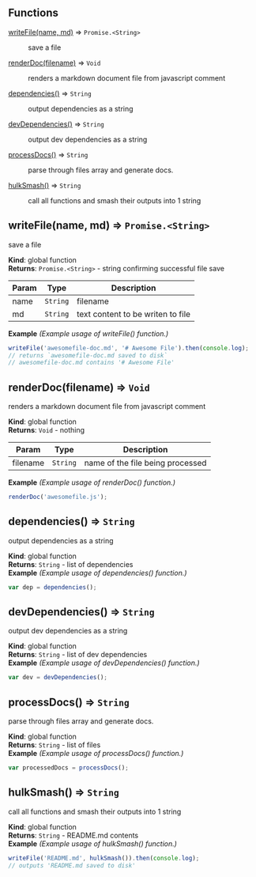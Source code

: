 ## Functions

<dl>
<dt><a href="#writeFile">writeFile(name, md)</a> ⇒ <code>Promise.&lt;String&gt;</code></dt>
<dd><p>save a file</p>
</dd>
<dt><a href="#renderDoc">renderDoc(filename)</a> ⇒ <code>Void</code></dt>
<dd><p>renders a markdown document file from javascript comment</p>
</dd>
<dt><a href="#dependencies">dependencies()</a> ⇒ <code>String</code></dt>
<dd><p>output dependencies as a string</p>
</dd>
<dt><a href="#devDependencies">devDependencies()</a> ⇒ <code>String</code></dt>
<dd><p>output dev dependencies as a string</p>
</dd>
<dt><a href="#processDocs">processDocs()</a> ⇒ <code>String</code></dt>
<dd><p>parse through files array and generate docs.</p>
</dd>
<dt><a href="#hulkSmash">hulkSmash()</a> ⇒ <code>String</code></dt>
<dd><p>call all functions and smash their outputs into 1 string</p>
</dd>
</dl>

<a name="writeFile"></a>

## writeFile(name, md) ⇒ <code>Promise.&lt;String&gt;</code>
save a file

**Kind**: global function  
**Returns**: <code>Promise.&lt;String&gt;</code> - string confirming successful file save  

| Param | Type | Description |
| --- | --- | --- |
| name | <code>String</code> | filename |
| md | <code>String</code> | text content to be writen to file |

**Example** *(Example usage of writeFile() function.)*  
```js
writeFile('awesomefile-doc.md', '# Awesome File').then(console.log);
// returns `awesomefile-doc.md saved to disk`
// awesomefile-doc.md contains '# Awesome File'
```
<a name="renderDoc"></a>

## renderDoc(filename) ⇒ <code>Void</code>
renders a markdown document file from javascript comment

**Kind**: global function  
**Returns**: <code>Void</code> - nothing  

| Param | Type | Description |
| --- | --- | --- |
| filename | <code>String</code> | name of the file being processed |

**Example** *(Example usage of renderDoc() function.)*  
```js
renderDoc('awesomefile.js');
```
<a name="dependencies"></a>

## dependencies() ⇒ <code>String</code>
output dependencies as a string

**Kind**: global function  
**Returns**: <code>String</code> - list of dependencies  
**Example** *(Example usage of dependencies() function.)*  
```js
var dep = dependencies();
```
<a name="devDependencies"></a>

## devDependencies() ⇒ <code>String</code>
output dev dependencies as a string

**Kind**: global function  
**Returns**: <code>String</code> - list of dev dependencies  
**Example** *(Example usage of devDependencies() function.)*  
```js
var dev = devDependencies();
```
<a name="processDocs"></a>

## processDocs() ⇒ <code>String</code>
parse through files array and generate docs.

**Kind**: global function  
**Returns**: <code>String</code> - list of files  
**Example** *(Example usage of processDocs() function.)*  
```js
var processedDocs = processDocs();
```
<a name="hulkSmash"></a>

## hulkSmash() ⇒ <code>String</code>
call all functions and smash their outputs into 1 string

**Kind**: global function  
**Returns**: <code>String</code> - README.md contents  
**Example** *(Example usage of hulkSmash() function.)*  
```js
writeFile('README.md', hulkSmash()).then(console.log);
// outputs 'README.md saved to disk'
```
